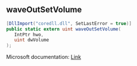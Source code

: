 ## waveOutSetVolume

```csharp
[DllImport("coredll.dll", SetLastError = true)]
public static extern uint waveOutSetVolume(
   IntPtr hwo,
   uint dwVolume
);
```

Microsoft documentation: [Link](https://docs.microsoft.com/en-us/windows/win32/api/mmeapi/nf-mmeapi-waveoutsetvolume)
